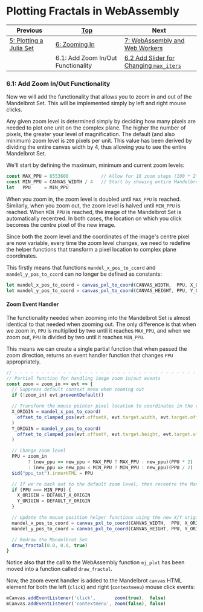 # Plotting Fractals in WebAssembly

| Previous | [Top](/chriswhealy/plotting-fractals-in-webassembly) | Next
|---|---|---
| [5: Plotting a Julia Set](/chriswhealy/FractalWASM/05%20MB%20Julia%20Set/) | [6: Zooming In](/chriswhealy/FractalWASM/06%20Zoom%20Image/) | [7: WebAssembly and Web Workers](/chriswhealy/FractalWASM/07%20Web%20Workers/)
| | 6.1: Add Zoom In/Out Functionality | [6.2 Add Slider for Changing `max_iters`](/chriswhealy/FractalWASM/06%20Zoom%20Image/02/)

### 6.1: Add Zoom In/Out Functionality

Now we will add the functionality that allows you to zoom in and out of the Mandelbrot Set.
This will be implemented simply by left and right mouse clicks.

Any given zoom level is determined simply by deciding how many pixels are needed to plot one unit on the complex plane.
The higher the number of pixels, the greater your level of magnification.
The default (and also minimum) zoom level is `200` pixels per unit.
This value has been derived by dividing the entire canvas width by 4, thus allowing you to see the entire Mandelbrot Set.

We'll start by defining the maximum, minimum and current zoom levels:

```Javascript
const MAX_PPU = 6553600            // Allow for 16 zoom steps (100 * 2^16)
const MIN_PPU = CANVAS_WIDTH / 4   // Start by showing entire Mandelbrot Set
let   PPU     = MIN_PPU
```

When you zoom in, the zoom level is doubled until `MAX_PPU` is reached.
Similarly, when you zoom out, the zoom level is halved until `MIN_PPU` is reached.
When `MIN_PPU` is reached, the image of the Mandelbrot Set is automatically recentred.
In both cases, the location on which you click becomes the centre pixel of the new image.

Since both the zoom level and the coordinates of the image's centre pixel are now variable, every time the zoom level changes, we need to redefine the helper functions that transform a pixel location to complex plane coordinates.

This firstly means that functions `mandel_x_pos_to_ccord` and `mandel_y_pos_to_ccord` can no longer be defined as constants:

```javascript
let mandel_x_pos_to_coord = canvas_pxl_to_coord(CANVAS_WIDTH,  PPU, X_ORIGIN)
let mandel_y_pos_to_coord = canvas_pxl_to_coord(CANVAS_HEIGHT, PPU, Y_ORIGIN)
```

#### Zoom Event Handler

The functionality needed when zooming into the Mandelbrot Set is almost identical to that needed when zooming out.
The only difference is that when we zoom in, `PPU` is multiplied by two until it reaches `MAX_PPU`, and when we zoom out, `PPU` is divided by two until it reaches `MIN_PPU`.

This means we can create a single partial function that when passed the zoom direction, returns an event handler function that changes `PPU` appropriately.

```javascript
// - - - - - - - - - - - - - - - - - - - - - - - - - - - - - - - - - - - - - - - - - - - - - - - -
// Partial function for handling image zoom in/out events
const zoom = zoom_in => evt => {
  // Suppress default context menu when zooming out
  if (!zoom_in) evt.preventDefault()

  // Transform the mouse pointer pixel location to coordinates in the complex plane
  X_ORIGIN = mandel_x_pos_to_coord(
    offset_to_clamped_pos(evt.offsetX, evt.target.width, evt.target.offsetWidth)
  )
  Y_ORIGIN = mandel_y_pos_to_coord(
    offset_to_clamped_pos(evt.offsetY, evt.target.height, evt.target.offsetHeight)
  )

  // Change zoom level
  PPU = zoom_in
        ? (new_ppu => new_ppu > MAX_PPU ? MAX_PPU : new_ppu)(PPU * 2)
        : (new_ppu => new_ppu < MIN_PPU ? MIN_PPU : new_ppu)(PPU / 2)
  $id("ppu_txt").innerHTML = PPU

  // If we're back out to the default zoom level, then recentre the Mandelbrot Set image
  if (PPU === MIN_PPU) {
    X_ORIGIN = DEFAULT_X_ORIGIN
    Y_ORIGIN = DEFAULT_Y_ORIGIN
  }

  // Update the mouse position helper functions using the new X/Y origin and zoom level
  mandel_x_pos_to_coord = canvas_pxl_to_coord(CANVAS_WIDTH,  PPU, X_ORIGIN)
  mandel_y_pos_to_coord = canvas_pxl_to_coord(CANVAS_HEIGHT, PPU, Y_ORIGIN)

  // Redraw the Mandelbrot Set
  draw_fractal(0.0, 0.0, true)
}
```

Notice also that the call to the WebAssembly function `mj_plot` has been moved into a function called `draw_fractal`.

Now, the zoom event handler is added to the Mandelbrot `canvas` HTML element for both the left (`click`) and right (`contextmenu`) mouse click events:

```javascript
mCanvas.addEventListener('click',       zoom(true),  false)
mCanvas.addEventListener('contextmenu', zoom(false), false)
```
